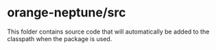 # orange-neptune/src

This folder contains source code that will automatically be added to the classpath when
the package is used.
